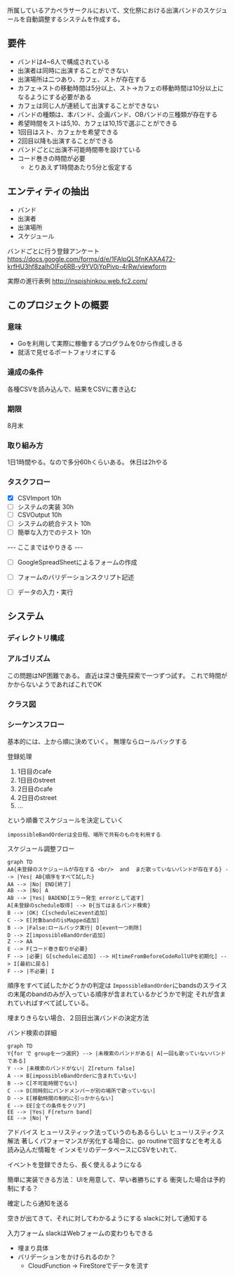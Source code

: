 所属しているアカペラサークルにおいて、文化祭における出演バンドのスケジュールを自動調整するシステムを作成する。

## 要件
- バンドは4~6人で構成されている
- 出演者は同時に出演することができない
- 出演場所は二つあり、カフェ、ストが存在する
- カフェ→ストの移動時間は5分以上、スト→カフェの移動時間は10分以上になるようにする必要がある
- カフェは同じ人が連続して出演することができない
- バンドの種類は、本バンド、企画バンド、OBバンドの三種類が存在する
- 希望時間をストは5,10、カフェは10,15で選ぶことができる
- 1回目はスト、カフェかを希望できる
- 2回目以降も出演することができる
- バンドごとに出演不可能時間帯を設けている
- コード巻きの時間が必要
  - とりあえず1時間あたり5分と仮定する

## エンティティの抽出
- バンド
- 出演者
- 出演場所
- スケジュール

バンドごとに行う登録アンケート
https://docs.google.com/forms/d/e/1FAIpQLSfnKAXA472-krfHU3hf8zalhOIFo6RB-y9YV0jYpPivp-4rRw/viewform

実際の進行表例
http://inspishinkou.web.fc2.com/


## このプロジェクトの概要

### 意味
- Goを利用して実際に稼働するプログラムを0から作成しきる
- 就活で見せるポートフォリオにする

### 達成の条件
各種CSVを読み込んで、結果をCSVに書き込む

### 期限
8月末

### 取り組み方
1日1時間やる。なので多分60hくらいある。
休日は2hやる

### タスクフロー
- [x] CSVImport 10h
- [ ] システムの実装 30h
- [ ] CSVOutput 10h
- [ ] システムの統合テスト 10h
- [ ] 簡単な入力でのテスト 10h

--- ここまではやりきる ---

- [ ] GoogleSpreadSheetによるフォームの作成
- [ ] フォームのバリデーションスクリプト記述
- [ ] データの入力・実行





## システム

### ディレクトリ構成


### アルゴリズム

この問題はNP困難である。
直近は深さ優先探索で一つずつ試す。
これで時間がかからないようであればこれでOK

### クラス図

<!-- ```mermaid
classDiagram
    Band : ID
    Band : Name
    Band : DesireLocationID
    Band : BandType
    Band : IsMultiPlay
    Member : ID
    Location: ID
    Schedule: ID
``` -->

### シーケンスフロー

基本的には、上から順に決めていく。
無理ならロールバックする

登録処理

1. 1日目のcafe
2. 1日目のstreet
3. 2日目のcafe
4. 2日目のstreet
5. ...

という順番でスケジュールを決定していく

`impossibleBandOrderは全日程、場所で共有のものを利用する`

スケジュール調整フロー
```mermaid
graph TD
AA{未登録のスケジュールが存在する <br/>  and  まだ歌っていないバンドが存在する} --> |Yes| AB{順序をすべて試した}
AA --> |No| END[終了]
AB --> |No| A
AB --> |Yes| BADEND[エラー発生 errorとして返す]
A[未登録のschedule取得] --> B{当てはまるバンド検索}
B --> |OK| C[scheduleにevent追加]
C --> E[対象bandのisMapped追加]
B --> |False:ロールバック実行| D[event一つ削除]
D --> Z[impossibleBandOrder追加]
Z --> AA
E --> F{コード巻き取りが必要}
F --> |必要| G[scheduleに追加] --> H[timeFromBeforeCodeRollUPを初期化] --> I[最初に戻る]
F --> |不必要| I
```

順序をすべて試したかどうかの判定は
`ImpossibleBandOrder`にbandsのスライスの末尾のbandのみが入っている順序が含まれているかどうかで判定
それが含まれていればすべて試している。

埋まりきらない場合、２回目出演バンドの決定方法

バンド検索の詳細

```mermaid
graph TD
Y{for で groupを一つ選択} --> |未検索のバンドがある| A[一回も歌っていないバンドである]
Y --> |未検索のバンドがない| Z[return false]
A --> B[impossibleBandOrderに含まれていない]
B --> C[不可能時間でない]
C --> D[同時刻にバンドメンバーが別の場所で歌っていない]
D --> E[移動時間の制約に引っかからない]
E --> EE[全ての条件をクリア]
EE --> |Yes| F[return band]
EE --> |No| Y
```


アドバイス
ヒューリスティック法っていうのもあるらしい
  ヒューリスティクス解法
著しくパフォーマンスが劣化する場合に、go routineで回すなどを考える
読み込んだ情報を
インメモリのデータベースにCSVをいれて、

イベントを登録できたら、長く使えるようになる

簡単に実装できる方法：
  UIを用意して、早い者勝ちにする
  衝突した場合は予約制にする？

確定したら通知を送る

空きが出てきて、それに対してわかるようにする
  slackに対して通知する

入力フォーム
slackはWebフォームの変わりもできる
- 埋まり具体
- バリデーションをかけられるのか？
  - CloudFunction → FireStoreでデータを流す
